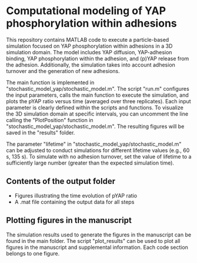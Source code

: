 # Computational modeling of YAP phosphorylation within adhesions

This repository contains MATLAB code to execute a particle-based simulation focused on YAP phosphorylation within adhesions in a 3D simulation domain. The model includes YAP diffusion, YAP-adhesion binding, YAP phosphorylation within the adhesion, and (p)YAP release from the adhesion. Additionally, the simulation takes into account adhesion turnover and the generation of new adhesions.

The main function is implemented in "stochastic_model_yap/stochastic_model.m". The script "run.m" configures the input parameters, calls the main function to execute the simulation, and plots the pYAP ratio versus time (averaged over three replicates). Each input parameter is clearly defined within the scripts and functions. To visualize the 3D simulation domain at specific intervals, you can uncomment the line calling the "PlotPosition" function in "stochastic_model_yap/stochastic_model.m". The resulting figures will be saved in the "results" folder.

The parameter "lifetime" in "stochastic_model_yap/stochastic_model.m" can be adjusted to conduct simulations for different lifetime values (e.g., 60 s, 135 s). To simulate with no adhesion turnover, set the value of lifetime to a sufficiently large number (greater than the expected simulation time). 

## Contents of the output folder
- Figures illustrating the time evolution of pYAP ratio
- A .mat file containing the output data for all steps

## Plotting figures in the manuscript
The simulation results used to generate the figures in the manuscript can be found in the main folder. The script "plot_results" can be used to plot all figures in the manuscript and supplemental information. Each code section belongs to one figure.



